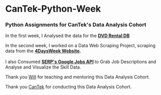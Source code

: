 # CanTek-Python-Week
<h3> Python Assignments for CanTek's Data Analysis Cohort </h3>

In the first week, I Analysed the data for the <b> [DVD Rental DB](https://www.postgresqltutorial.com/postgresql-getting-started/postgresql-sample-database/) </b>

In the second week, I worked on a Data Web Scraping Project, scraping data from the <b> [4DaysWeek Website](https://4dayweek.io/). </b>  
<br />
I also Consumed <b> [SERP's Google Jobs API](https://serpapi.com/google-jobs-api) </b> to Grab Job Descriptions and Analyse and Visualize the Skill Data.
<br />

Thank you [Will]( https://github.com/tomwillcode ) for teaching and mentoring this Data Analysis Cohort.

Thank you [CanTek](https://www.cantekcanada.com) for conducting this Data Analysis Cohort.
